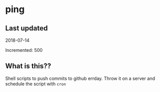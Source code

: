 # ping

## Last updated
2018-07-14

Incremented: 500

## What is this??
Shell scripts to push commits to github errday. Throw it on a server and schedule the script with `cron`
